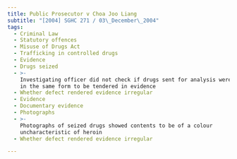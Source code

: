 ```yaml
---
title: Public Prosecutor v Choa Joo Liang
subtitle: "[2004] SGHC 271 / 03\_December\_2004"
tags:
  - Criminal Law
  - Statutory offences
  - Misuse of Drugs Act
  - Trafficking in controlled drugs
  - Evidence
  - Drugs seized
  - >-
    Investigating officer did not check if drugs sent for analysis were returned
    in the same form to be tendered in evidence
  - Whether defect rendered evidence irregular
  - Evidence
  - Documentary evidence
  - Photographs
  - >-
    Photographs of seized drugs showed contents to be of a colour
    uncharacteristic of heroin
  - Whether defect rendered evidence irregular

---
```


